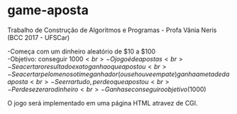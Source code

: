 # game-aposta
Trabalho de Construção de Algoritmos e Programas - Profa Vânia Neris (BCC 2017 - UFSCar)

-Começa com um dinheiro aleatório de $10 a $100<br>
-Objetivo: conseguir $1000<br>
-O jogo é de apostas<br>
-Se acertar o resultado exato ganha o que apostou<br>
-Se acertar pelo menos o time ganhador(ou se houve empate) ganha a metade da aposta<br>
-Se errar tudo, perde o que apostou<br>
-Perde se zerar o dinheiro<br>
-Ganha se conseguir o objetivo($1000)<br>

O jogo será implementado em uma página HTML atravez de CGI.
